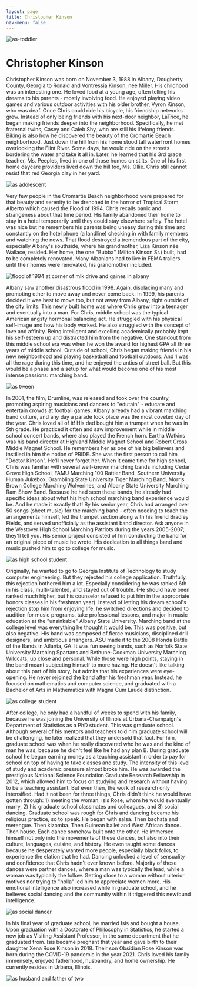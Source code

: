 ```yaml
---
layout: page
title: Christopher Kinson
nav-menu: false
---
```


![as-toddler](https://uofi.box.com/shared/static/uasnzubm5nv48w73dgp521zl017q3bzo.jpg)

# Christopher Kinson

Christopher Kinson was born on November 3, 1988 in Albany, Dougherty County, Georgia to Ronald and Vontressia Kinson, née Miller. His childhood was an interesting one. He loved food at a young age, often telling his dreams to his parents - mostly involving food. He enjoyed playing video games and various outdoor activities with his older brother, Vyron Kinson, who was deaf. Once Chris could ride his bicycle, his friendship networks grew. Instead of only being friends with his next-door neighbor, LaTrice, he began making friends deeper into the neighborhood. Specifically, he met fraternal twins, Casey and Caleb Shy, who are still his lifelong friends. Biking is also how he discovered the beauty of the Cromartie Beach neighborhood. Just down the hill from his home stood tall waterfront homes overlooking the Flint River. Some days, he would ride on the streets bordering the water and take it all in. Later, he learned that his 3rd grade teacher, Ms. Peeples, lived in one of those homes on stilts. One of his first home daycare providers lived down the hill too, Ms. Ollie. Chris still cannot resist that red Georgia clay in her yard. 

![as adolescent](https://uofi.box.com/shared/static/6x1y5c3y3etjnpw6eek7325prx79zwag.jpg)

Very few people in the Cromartie Beach neighborhood were prepared for that beauty and serenity to be drenched in the horror of Tropical Storm Alberto which caused the Flood of 1994. Chris recalls panic and strangeness about that time period. His family abandoned their home to stay in a hotel temporarily until they could stay elsewhere safely. The hotel was nice but he remembers his parents being uneasy during this time and constantly on the hotel phone (a landline) checking in with family members and watching the news. That flood destroyed a tremendous part of the city, especially Albany's southside, where his grandmother, Liza Kinson née Wallace, resided. Her home, the one "Bubba" (Milton Kinson Sr.) built, had to be completely renovated. Many Albanians had to live in FEMA trailers until their homes were renovated, his grandmother included.

![flood of 1994 at corner of mlk drive and gaines in albany](https://bloximages.newyork1.vip.townnews.com/albanyherald.com/content/tncms/assets/v3/editorial/5/46/5465321c-98f6-11e9-8e0f-07d6dc69777a/5d14eadfa735d.image.jpg?resize=1035%2C693)

Albany saw another disastrous flood in 1998. Again, displacing many and promoting other to move away and never come back. In 1999, his parents decided it was best to move too, but not away from Albany, right outside of the city limits. This newly built home was where Chris grew into a teenager and eventually into a man. For Chris, middle school was the typical American angsty hormonal balancing act. He struggled with his physical self-image and how his body worked. He also struggled with the concept of love and affinity. Being intelligent and excelling academically probably kept his self-esteem up and distracted him from the negative. One standout from this middle school era was when he won the award for highest GPA all three years of middle school. Outside of school, Chris began making friends in his new neighborhood and playing basketball and football outdoors. And 1 was all the rage during this time, and he enjoyed the antics of street ball. But this would be a phase and a setup for what would become one of his most intense passions: marching band. 

![as tween](https://uofi.box.com/shared/static/aqhorgdvhj4edgccl30kl2y0cfftf0nk.jpg)

In 2001, the film, Drumline, was released and took over the country, promoting aspiring musicians and dancers to "edutain" - educate and entertain crowds at football games. Albany already had a vibrant marching band culture, and any day a parade took place was the most coveted day of the year. Chris loved all of it! His dad bought him a trumpet when he was in 5th grade. He practiced it often and saw improvement while in middle school concert bands, where also played the French horn. Eartha Watkins was his band director at Highland Middle Magnet School and Robert Cross Middle Magnet School. He remembers her as one of his big believers and instilled in him the notion of PRIDE. She was the first person to call him "Doctor Kinson". He'll never forget her. When it came time for high school, Chris was familiar with several well-known marching bands including Cedar Grove High School, FAMU Marching 100 Rattler Band, Southern University Human Jukebox, Grambling State University Tiger Marching Band, Morris Brown College Marching Wolverines, and Albany State University Marching Ram Show Band. Because he had seen these bands, he already had specific ideas about what his high school marching band experience would be. And he made it exactly that! By his senior year, Chris had arranged over 50 songs (sheet music) for the marching band - often needing to teach the arrangements himself, led the trumpet section along with his friend Bradley Fields, and served unofficially as the assistant band director. Ask anyone in the Westover High School Marching Patriots during the years 2005-2007; they'll tell you. His senior project consisted of him conducting the band for an original piece of music he wrote. His dedication to all things band and music pushed him to go to college for music. 

![as high school student](https://uofi.box.com/shared/static/rmu3clphmgf6b5itq3ymh506c3tdetbj.jpg)

Originally, he wanted to go to Georgia Institute of Technology to study computer engineering. But they rejected his college application. Truthfully, this rejection bothered him a lot. Especially considering he was ranked 6th in his class, multi-talented, and stayed out of trouble. (He should have been ranked much higher, but his counselor refused to put him in the appropriate honors classes in his freshman year). Instead of letting his dream school's rejection stop him from enjoying life, he switched directions and decided to audition for music programs, take professional lessons, and major in music education at the "unsinkable" Albany State University. Marching band at the college level was everything he thought it would be. This was positive, but also negative. His band was composed of fierce musicians, disciplined drill designers, and ambitious arrangers. ASU made it to the 2008 Honda Battle of the Bands in Atlanta, GA. It was fun seeing bands, such as Norfolk State University Marching Spartans and Bethune-Cookman University Marching Wildcats, up close and personal. While those were high points, staying in the band meant subjecting himself to more hazing. He doesn't like talking about this part of his story, but admits that his experiences were eye-opening. He never rejoined the band after his freshman year. Instead, he focused on mathematics and computer science, and graduated with a Bachelor of Arts in Mathematics with Magna Cum Laude distinction.

![as college student](https://uofi.box.com/shared/static/bjn1ov1vbcdtyousmxvg9zfiip0xmcmn.jpg)

After college, he only had a handful of weeks to spend with his family, because he was joining the University of Illinois at Urbana-Champaign's Department of Statistics as a PhD student. This was graduate school. Although several of his mentors and teachers told him graduate school will be challenging, he later realized that they undersold that fact. For him, graduate school was when he really discovered who he was and the kind of man he was, because he didn't feel like he had any plan B. During graduate school he began earning money as a teaching assistant in order to pay for school on top of having to take classes and study. The intensity of this level of study and academic pressure almost broke him. He was awarded the prestigious National Science Foundation Graduate Research Fellowship in 2012, which allowed him to focus on studying and research without having to be a teaching assistant. But even then, the work of research only intensified. Had it not been for three things, Chris didn't think he would have gotten through: 1) meeting the woman, Isis Rose, whom he would eventually marry, 2) his graduate school classmates and colleagues, and 3) social dancing. Graduate school was rough for Chris and dancing became his religious practice, so to speak. He began with salsa. Then bachata and merengue. Then kizomba. Then Guinean ballet and West African dance. Then house. Each dance somehow built onto the other. He immersed himself not only into the movements of these dances, but also into their culture, languages, cuisine, and history. He even taught some dances because he desperately wanted more people, especially black folks, to experience the elation that he had. Dancing unlocked a level of sensuality and confidence that Chris hadn't ever known before. Majority of these dances were partner dances, where a man was typically the lead, while a woman was typically the follow. Getting close to a woman without ulterior motives nor trying to "holla" led him to appreciate women more. His emotional intelligence also increased while in graduate school, and he believes social dancing and the community within it triggered this newfound intelligence.

![as social dancer](https://uofi.box.com/shared/static/3xg28en7dtpi2tliifxpzo4tknjrel0b.jpg)

In his final year of graduate school, he married Isis and bought a house. Upon graduation with a Doctorate of Philosophy in Statistics, he started a new job as Visiting Assistant Professor, in the same department that he graduated from. Isis became pregnant that year and gave birth to their daughter Xena Rose Kinson in 2018. Their son Obsidian Rose Kinson was born during the COVID-19 pandemic in the year 2021. Chris loved his family immensely, enjoyed fatherhood, husbandry, and home ownership. He currently resides in Urbana, Illinois.

![as husband and father of two](https://uofi.box.com/shared/static/cq01bvxb539ngz2hel016r8bn9w61v5t.jpg)
